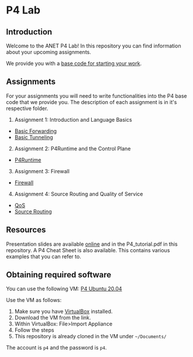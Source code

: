 # P4 Lab

## Introduction

Welcome to the ANET P4 Lab!
In this repository you can find information about your upcoming assignments.

We provide you with a [base code for starting your work](./base_code).

## Assignments

For your assignments you will need to write functionalities into the P4 base code that we provide you.
The description of each assignment is in it's respective folder.

1. Assignment 1: Introduction and Language Basics
* [Basic Forwarding](./assignments/basic)
* [Basic Tunneling](./assignments/basic_tunnel)

2. Assignment 2: P4Runtime and the Control Plane
* [P4Runtime](./assignments/p4runtime)

3. Assignment 3: Firewall
* [Firewall](./assignments/firewall)

4. Assignment 4: Source Routing and Quality of Service
* [QoS](./assignments/qos)
* [Source Routing](./assignments/source_routing)

## Resources

Presentation slides are available [online](https://courses.sidnlabs.nl/anet-2021/) and in the P4_tutorial.pdf in this repository. A P4 Cheat Sheet is also available. This contains various examples that you can refer to.
        
## Obtaining required software

You can use the following VM: [P4 Ubuntu 20.04](https://drive.google.com/file/d/1qYytnHDapIcB1OvZA37D5xCWI_KN5ecW/view?usp=sharing)

Use the VM as follows:
1. Make sure you have [VirtualBox](https://www.virtualbox.org/) installed.
2. Download the VM from the link.
3. Within VirtualBox: File>Import Appliance
4. Follow the steps
5. This repository is already cloned in the VM under `~/Documents/`

The account is `p4` and the password is `p4`.